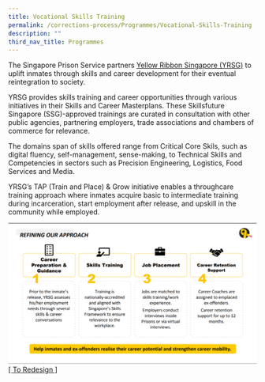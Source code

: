 ```yaml
---
title: Vocational Skills Training
permalink: /corrections-process/Programmes/Vocational-Skills-Training
description: ""
third_nav_title: Programmes
---
```

The Singapore Prison Service partners [Yellow Ribbon Singapore (YRSG)](https://www.yellowribbon.gov.sg/) to uplift inmates through skills and career development for their eventual reintegration to society. 

YRSG provides skills training and career opportunities through various initiatives in their Skills and Career Masterplans. These Skillsfuture Singapore (SSG)-approved trainings are curated in consultation with other public agencies, partnering employers, trade associations and chambers of commerce for relevance. 

The domains span of skills offered range from Critical Core Skils, such as digital fluency, self-management, sense-making, to Technical Skills and Competencies in sectors such as Precision Engineering, Logistics, Food Services and Media. 

YRSG’s TAP (Train and Place) & Grow initiative enables a throughcare training approach where inmates acquire basic to intermediate training during incarceration, start employment after release, and upskill in the community while employed.

<div class="container">
  <div class="row">
    <div class="col">
    <a href="https://raw.githubusercontent.com/isomerpages/pris-test/staging/images/Rehabilitation/VST%201.png">
         <img alt="" src="https://raw.githubusercontent.com/isomerpages/pris-test/staging/images/Rehabilitation/VST%201.png">
      </a>
    </div>
    <div class="col">
      <a href="https://raw.githubusercontent.com/isomerpages/pris-test/staging/images/Rehabilitation/VST%202.png">

  </div>
 </div>
 [ To Redesign ]